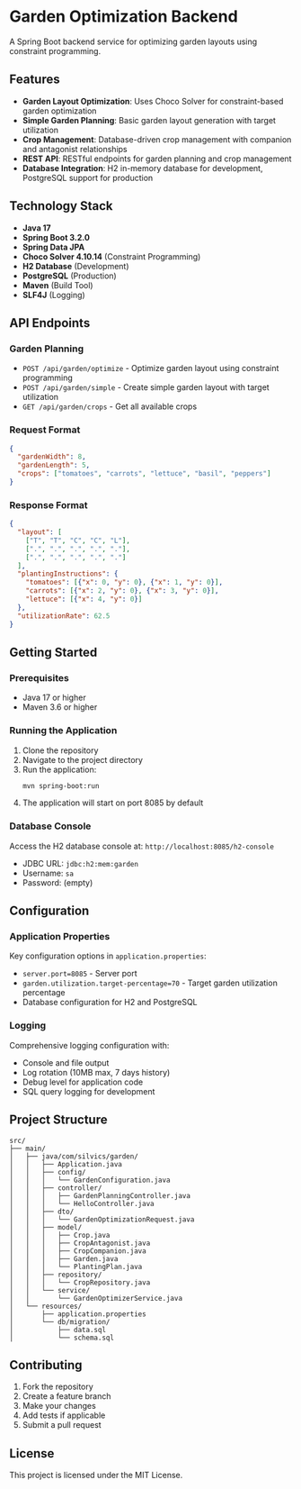 # Garden Optimization Backend

A Spring Boot backend service for optimizing garden layouts using constraint programming.

## Features

- **Garden Layout Optimization**: Uses Choco Solver for constraint-based garden optimization
- **Simple Garden Planning**: Basic garden layout generation with target utilization
- **Crop Management**: Database-driven crop management with companion and antagonist relationships
- **REST API**: RESTful endpoints for garden planning and crop management
- **Database Integration**: H2 in-memory database for development, PostgreSQL support for production

## Technology Stack

- **Java 17**
- **Spring Boot 3.2.0**
- **Spring Data JPA**
- **Choco Solver 4.10.14** (Constraint Programming)
- **H2 Database** (Development)
- **PostgreSQL** (Production)
- **Maven** (Build Tool)
- **SLF4J** (Logging)

## API Endpoints

### Garden Planning
- `POST /api/garden/optimize` - Optimize garden layout using constraint programming
- `POST /api/garden/simple` - Create simple garden layout with target utilization
- `GET /api/garden/crops` - Get all available crops

### Request Format
```json
{
  "gardenWidth": 8,
  "gardenLength": 5,
  "crops": ["tomatoes", "carrots", "lettuce", "basil", "peppers"]
}
```

### Response Format
```json
{
  "layout": [
    ["T", "T", "C", "C", "L"],
    [".", ".", ".", ".", "."],
    [".", ".", ".", ".", "."]
  ],
  "plantingInstructions": {
    "tomatoes": [{"x": 0, "y": 0}, {"x": 1, "y": 0}],
    "carrots": [{"x": 2, "y": 0}, {"x": 3, "y": 0}],
    "lettuce": [{"x": 4, "y": 0}]
  },
  "utilizationRate": 62.5
}
```

## Getting Started

### Prerequisites
- Java 17 or higher
- Maven 3.6 or higher

### Running the Application

1. Clone the repository
2. Navigate to the project directory
3. Run the application:
   ```bash
   mvn spring-boot:run
   ```
4. The application will start on port 8085 by default

### Database Console
Access the H2 database console at: `http://localhost:8085/h2-console`
- JDBC URL: `jdbc:h2:mem:garden`
- Username: `sa`
- Password: (empty)

## Configuration

### Application Properties
Key configuration options in `application.properties`:
- `server.port=8085` - Server port
- `garden.utilization.target-percentage=70` - Target garden utilization percentage
- Database configuration for H2 and PostgreSQL

### Logging
Comprehensive logging configuration with:
- Console and file output
- Log rotation (10MB max, 7 days history)
- Debug level for application code
- SQL query logging for development

## Project Structure

```
src/
├── main/
│   ├── java/com/silvics/garden/
│   │   ├── Application.java
│   │   ├── config/
│   │   │   └── GardenConfiguration.java
│   │   ├── controller/
│   │   │   ├── GardenPlanningController.java
│   │   │   └── HelloController.java
│   │   ├── dto/
│   │   │   └── GardenOptimizationRequest.java
│   │   ├── model/
│   │   │   ├── Crop.java
│   │   │   ├── CropAntagonist.java
│   │   │   ├── CropCompanion.java
│   │   │   ├── Garden.java
│   │   │   └── PlantingPlan.java
│   │   ├── repository/
│   │   │   └── CropRepository.java
│   │   └── service/
│   │       └── GardenOptimizerService.java
│   └── resources/
│       ├── application.properties
│       └── db/migration/
│           ├── data.sql
│           └── schema.sql
```

## Contributing

1. Fork the repository
2. Create a feature branch
3. Make your changes
4. Add tests if applicable
5. Submit a pull request

## License

This project is licensed under the MIT License.